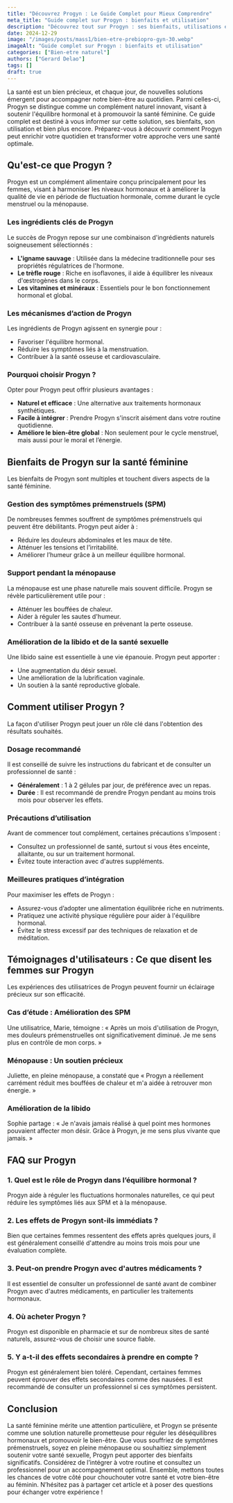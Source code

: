 ```yaml
---
title: "Découvrez Progyn : Le Guide Complet pour Mieux Comprendre"
meta_title: "Guide complet sur Progyn : bienfaits et utilisation"
description: "Découvrez tout sur Progyn : ses bienfaits, utilisations et réponses aux questions fréquentes. Informez-vous dès maintenant."
date: 2024-12-29
image: "/images/posts/mass1/bien-etre-prebiopro-gyn-30.webp"
imageAlt: "Guide complet sur Progyn : bienfaits et utilisation"
categories: ["Bien-etre naturel"]
authors: ["Gerard Delao"]
tags: []
draft: true
---
```


La santé est un bien précieux, et chaque jour, de nouvelles solutions émergent pour accompagner notre bien-être au quotidien. Parmi celles-ci, Progyn se distingue comme un complément naturel innovant, visant à soutenir l'équilibre hormonal et à promouvoir la santé féminine. Ce guide complet est destiné à vous informer sur cette solution, ses bienfaits, son utilisation et bien plus encore. Préparez-vous à découvrir comment Progyn peut enrichir votre quotidien et transformer votre approche vers une santé optimale.

## Qu'est-ce que Progyn ?

Progyn est un complément alimentaire conçu principalement pour les femmes, visant à harmoniser les niveaux hormonaux et à améliorer la qualité de vie en période de fluctuation hormonale, comme durant le cycle menstruel ou la ménopause.

### Les ingrédients clés de Progyn

Le succès de Progyn repose sur une combinaison d'ingrédients naturels soigneusement sélectionnés :

- **L'igname sauvage** : Utilisée dans la médecine traditionnelle pour ses propriétés régulatrices de l'hormone.
- **Le trèfle rouge** : Riche en isoflavones, il aide à équilibrer les niveaux d'œstrogènes dans le corps.
- **Les vitamines et minéraux** : Essentiels pour le bon fonctionnement hormonal et global.

### Les mécanismes d’action de Progyn

Les ingrédients de Progyn agissent en synergie pour :

- Favoriser l'équilibre hormonal.
- Réduire les symptômes liés à la menstruation.
- Contribuer à la santé osseuse et cardiovasculaire.

### Pourquoi choisir Progyn ?

Opter pour Progyn peut offrir plusieurs avantages :

- **Naturel et efficace** : Une alternative aux traitements hormonaux synthétiques.
- **Facile à intégrer** : Prendre Progyn s'inscrit aisément dans votre routine quotidienne.
- **Améliore le bien-être global** : Non seulement pour le cycle menstruel, mais aussi pour le moral et l’énergie.

## Bienfaits de Progyn sur la santé féminine

Les bienfaits de Progyn sont multiples et touchent divers aspects de la santé féminine.

### Gestion des symptômes prémenstruels (SPM)

De nombreuses femmes souffrent de symptômes prémenstruels qui peuvent être débilitants. Progyn peut aider à :

- Réduire les douleurs abdominales et les maux de tête.
- Atténuer les tensions et l’irritabilité.
- Améliorer l’humeur grâce à un meilleur équilibre hormonal.

### Support pendant la ménopause

La ménopause est une phase naturelle mais souvent difficile. Progyn se révèle particulièrement utile pour :

- Atténuer les bouffées de chaleur.
- Aider à réguler les sautes d'humeur.
- Contribuer à la santé osseuse en prévenant la perte osseuse.

### Amélioration de la libido et de la santé sexuelle

Une libido saine est essentielle à une vie épanouie. Progyn peut apporter :

- Une augmentation du désir sexuel.
- Une amélioration de la lubrification vaginale.
- Un soutien à la santé reproductive globale.

## Comment utiliser Progyn ?

La façon d'utiliser Progyn peut jouer un rôle clé dans l'obtention des résultats souhaités.

### Dosage recommandé

Il est conseillé de suivre les instructions du fabricant et de consulter un professionnel de santé :

- **Généralement** : 1 à 2 gélules par jour, de préférence avec un repas.
- **Durée** : Il est recommandé de prendre Progyn pendant au moins trois mois pour observer les effets.

### Précautions d’utilisation

Avant de commencer tout complément, certaines précautions s’imposent :

- Consultez un professionnel de santé, surtout si vous êtes enceinte, allaitante, ou sur un traitement hormonal.
- Évitez toute interaction avec d'autres suppléments.

### Meilleures pratiques d’intégration

Pour maximiser les effets de Progyn :

- Assurez-vous d’adopter une alimentation équilibrée riche en nutriments.
- Pratiquez une activité physique régulière pour aider à l'équilibre hormonal.
- Évitez le stress excessif par des techniques de relaxation et de méditation.

## Témoignages d'utilisateurs : Ce que disent les femmes sur Progyn

Les expériences des utilisatrices de Progyn peuvent fournir un éclairage précieux sur son efficacité.

### Cas d’étude : Amélioration des SPM

Une utilisatrice, Marie, témoigne : « Après un mois d'utilisation de Progyn, mes douleurs prémenstruelles ont significativement diminué. Je me sens plus en contrôle de mon corps. »

### Ménopause : Un soutien précieux

Juliette, en pleine ménopause, a constaté que « Progyn a réellement carrément réduit mes bouffées de chaleur et m'a aidée à retrouver mon énergie. »

### Amélioration de la libido

Sophie partage : « Je n'avais jamais réalisé à quel point mes hormones pouvaient affecter mon désir. Grâce à Progyn, je me sens plus vivante que jamais. »

## FAQ sur Progyn

### 1. Quel est le rôle de Progyn dans l’équilibre hormonal ?

Progyn aide à réguler les fluctuations hormonales naturelles, ce qui peut réduire les symptômes liés aux SPM et à la ménopause.

### 2. Les effets de Progyn sont-ils immédiats ?

Bien que certaines femmes ressentent des effets après quelques jours, il est généralement conseillé d'attendre au moins trois mois pour une évaluation complète.

### 3. Peut-on prendre Progyn avec d'autres médicaments ?

Il est essentiel de consulter un professionnel de santé avant de combiner Progyn avec d'autres médicaments, en particulier les traitements hormonaux.

### 4. Où acheter Progyn ?

Progyn est disponible en pharmacie et sur de nombreux sites de santé naturels, assurez-vous de choisir une source fiable.

### 5. Y a-t-il des effets secondaires à prendre en compte ?

Progyn est généralement bien toléré. Cependant, certaines femmes peuvent éprouver des effets secondaires comme des nausées. Il est recommandé de consulter un professionnel si ces symptômes persistent.

## Conclusion

La santé féminine mérite une attention particulière, et Progyn se présente comme une solution naturelle prometteuse pour réguler les déséquilibres hormonaux et promouvoir le bien-être. Que vous souffriez de symptômes prémenstruels, soyez en pleine ménopause ou souhaitiez simplement soutenir votre santé sexuelle, Progyn peut apporter des bienfaits significatifs. Considérez de l’intégrer à votre routine et consultez un professionnel pour un accompagnement optimal. Ensemble, mettons toutes les chances de votre côté pour chouchouter votre santé et votre bien-être au féminin. N’hésitez pas à partager cet article et à poser des questions pour échanger votre expérience !


